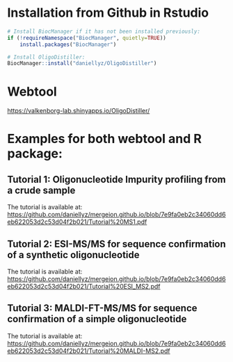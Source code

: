 
# Installation from Github in Rstudio

```R
# Install BiocManager if it has not been installed previously:
if (!requireNamespace("BiocManager", quietly=TRUE))
    install.packages("BiocManager")

# Install OligoDistiller:
BiocManager::install("daniellyz/OligoDistiller")
```
# Webtool

https://valkenborg-lab.shinyapps.io/OligoDistiller/

# Examples for both webtool and R package:

## Tutorial 1: Oligonucleotide Impurity profiling from a crude sample

The tutorial is available at: https://github.com/daniellyz/mergeion.github.io/blob/7e9fa0eb2c34060dd6eb622053d2c53d04f2b021/Tutorial%20MS1.pdf

## Tutorial 2: ESI-MS/MS for sequence confirmation of a synthetic oligonucleotide

The tutorial is available at:
https://github.com/daniellyz/mergeion.github.io/blob/7e9fa0eb2c34060dd6eb622053d2c53d04f2b021/Tutorial%20ESI_MS2.pdf

## Tutorial 3: MALDI-FT-MS/MS for sequence confirmation of a simple oligonucleotide

The tutorial is available at:
https://github.com/daniellyz/mergeion.github.io/blob/7e9fa0eb2c34060dd6eb622053d2c53d04f2b021/Tutorial%20MALDI-MS2.pdf
